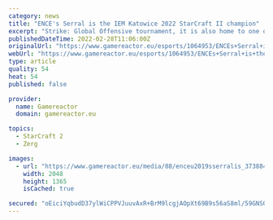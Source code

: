 ```yaml
---
category: news
title: "ENCE's Serral is the IEM Katowice 2022 StarCraft II champion"
excerpt: "Strike: Global Offensive tournament, it is also home to one of the year's biggest StarCraft II majors. Bringing the best players from around the world together, the tournament started a few days ago and concluded last night,"
publishedDateTime: 2022-02-28T11:06:00Z
originalUrl: "https://www.gamereactor.eu/esports/1064953/ENCEs+Serral+is+the+IEM+Katowice+2022+StarCraft+II+champion/"
webUrl: "https://www.gamereactor.eu/esports/1064953/ENCEs+Serral+is+the+IEM+Katowice+2022+StarCraft+II+champion/"
type: article
quality: 54
heat: 54
published: false

provider:
  name: Gamereactor
  domain: gamereactor.eu

topics:
  - StarCraft 2
  - Zerg

images:
  - url: "https://www.gamereactor.eu/media/88/enceu2019sserralis_3738843b.jpg"
    width: 2048
    height: 1365
    isCached: true

secured: "oEiciYqbudD37ylWiCPPVJuuvAxR+BrM9lcgjAOpXt69B9s56aS8ml/59GNSOfXPkmdeNpXzdN9FF/O7MgziVg9JF2BTk6m1uW4LTKnjTzWF0rPzgR5GxGAgER5Aq0Wdm7zD4lnbIA8kXR9PsiOlziTdTrRbeb/p+1PS62xDD/QhSp3AnKL1OeI8nJya6nImEgiDDIVl9CqKO8HraCkclsjVWTtb/tsVnz6NVn05tz986swRekzx8z8X/Ofp2jOGaTRGWIFSQMhcWxABjA/skYKi+xw3q8yZ1Jy7XyM5Op2tcXqZsIyZMcFoccZpp+Sk3qPVYSjNTDPZG3I29W3YlSdcgTnWj+2gHedBx6vvNjc=;in5anncsaI2z+I3BTr7npg=="
---
```


